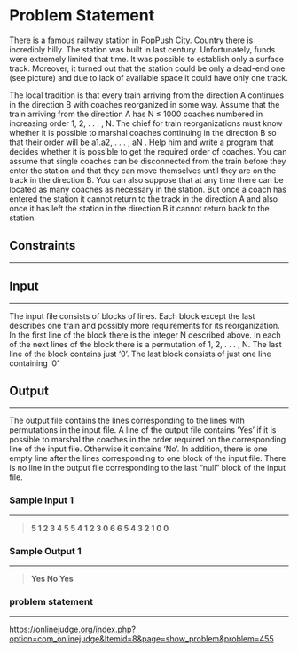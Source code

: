 
# Problem Statement
There is a famous railway station in PopPush City. Country there is incredibly hilly. The station
was built in last century. Unfortunately, funds were extremely limited that time. It was possible to
establish only a surface track. Moreover, it turned out that the station could be only a dead-end one
(see picture) and due to lack of available space it could have only one track.

The local tradition is that every train arriving from the direction A continues in the direction
B with coaches reorganized in some way. Assume that the train arriving from the direction A has
N ≤ 1000 coaches numbered in increasing order 1, 2, . . . , N. The chief for train reorganizations must
know whether it is possible to marshal coaches continuing in the direction B so that their order will
be a1.a2, . . . , aN . Help him and write a program that decides whether it is possible to get the required
order of coaches. You can assume that single coaches can be disconnected from the train before they
enter the station and that they can move themselves until they are on the track in the direction B. You
can also suppose that at any time there can be located as many coaches as necessary in the station.
But once a coach has entered the station it cannot return to the track in the direction A and also once
it has left the station in the direction B it cannot return back to the station.

## Constraints
---


## Input
----
The input file consists of blocks of lines. Each block except the last describes one train and possibly
more requirements for its reorganization. In the first line of the block there is the integer N described
above. In each of the next lines of the block there is a permutation of 1, 2, . . . , N. The last line of the
block contains just ‘0’.
The last block consists of just one line containing ‘0’

## Output
---
The output file contains the lines corresponding to the lines with permutations in the input file. A line
of the output file contains ‘Yes’ if it is possible to marshal the coaches in the order required on the
corresponding line of the input file. Otherwise it contains ‘No’. In addition, there is one empty line after
the lines corresponding to one block of the input file. There is no line in the output file corresponding
to the last “null” block of the input file.



### Sample Input 1
----
> **5
1 2 3 4 5
5 4 1 2 3
0
6
6 5 4 3 2 1
0
0**

### Sample Output  1
----
> **Yes
No
Yes**

### problem statement
---
https://onlinejudge.org/index.php?option=com_onlinejudge&Itemid=8&page=show_problem&problem=455
